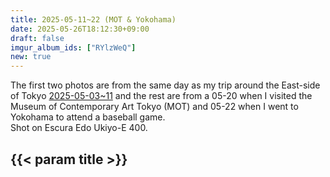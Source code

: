 ```yaml
---
title: 2025-05-11~22 (MOT & Yokohama)
date: 2025-05-26T18:12:30+09:00
draft: false
imgur_album_ids: ["RYlzWeQ"]
new: true
---
```


The first two photos are from the same day as my trip around the East-side of Tokyo <a href="/photos/2025-05-03~11_kawagoe_and_east_tokyo">2025-05-03~11</a> and the rest are from a 05-20 when I visited the Museum of Contemporary Art Tokyo (MOT) and 05-22 when I went to Yokohama to attend a baseball game.<br>
Shot on Escura Edo Ukiyo-E 400.

<h2 id="title">{{< param title >}}</h2>
